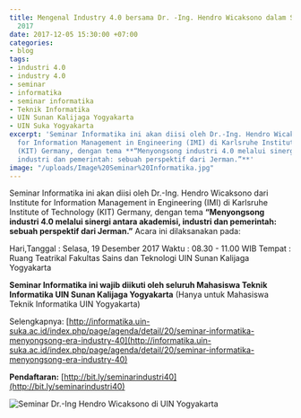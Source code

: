 ```yaml
---
title: Mengenal Industry 4.0 bersama Dr. -Ing. Hendro Wicaksono dalam Seminar Informatika
  2017
date: 2017-12-05 15:30:00 +07:00
categories:
- blog
tags:
- industri 4.0
- industry 4.0
- seminar
- informatika
- seminar informatika
- Teknik Informatika
- UIN Sunan Kalijaga Yogyakarta
- UIN Suka Yogyakarta
excerpt: 'Seminar Informatika ini akan diisi oleh Dr.-Ing. Hendro Wicaksono dari Institute
  for Information Management in Engineering (IMI) di Karlsruhe Institute of Technology
  (KIT) Germany, dengan tema **“Menyongsong industri 4.0 melalui sinergi antara akademisi,
  industri dan pemerintah: sebuah perspektif dari Jerman.”**'
image: "/uploads/Image%20Seminar%20Informatika.jpg"
---
```


Seminar Informatika ini akan diisi oleh Dr.-Ing. Hendro Wicaksono dari Institute for Information Management in Engineering (IMI) di Karlsruhe Institute of Technology (KIT) Germany, dengan tema **“Menyongsong industri 4.0 melalui sinergi antara akademisi, industri dan pemerintah: sebuah perspektif dari Jerman.”**
Acara ini dilaksanakan pada:

Hari,Tanggal  : Selasa, 19 Desember 2017
Waktu         : 08.30 - 11.00 WIB
Tempat        : Ruang Teatrikal Fakultas Sains dan Teknologi UIN Sunan Kalijaga Yogyakarta

**Seminar Informatika ini wajib diikuti oleh seluruh Mahasiswa Teknik Informatika UIN Sunan Kalijaga Yogyakarta**
(Hanya untuk Mahasiswa Teknik Informatika UIN Yogyakarta)

Selengkapnya: [http://informatika.uin-suka.ac.id/index.php/page/agenda/detail/20/seminar-informatika-menyongsong-era-industry-40](http://informatika.uin-suka.ac.id/index.php/page/agenda/detail/20/seminar-informatika-menyongsong-era-industry-40)

**Pendaftaran:** [http://bit.ly/seminarindustri40](http://bit.ly/seminarindustri40)

![Seminar Dr.-Ing Hendro Wicaksono di UIN Yogyakarta](https://lh5.googleusercontent.com/nVjhBCKgSoPM6ENexPPlrDXjT_qNmOZC2KYFOIRBgm_Yz1F3BK9FZm0GAKa2G4ygZxhpXsyjNQ=w740)